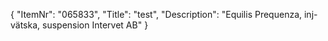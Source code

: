 {
  "ItemNr": "065833",
  "Title": "test",
  "Description": "Equilis Prequenza, inj-vätska, suspension Intervet AB"
}